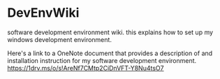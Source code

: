# DevEnvWiki
software development environment wiki. 
this explains how to set up my windows development environment.


Here's a link to a OneNote document that provides a description of and installation instruction for my software development environment.
https://1drv.ms/o/s!AreNf7CMtp2CiDnVFT-Y8Nu4tsO7


